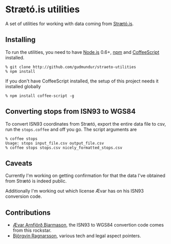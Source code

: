 # Strætó.is utilities

A set of utilities for working with data coming from [Strætó.is][straeto].

## Installing

To run the utilities, you need to have [Node.js][nodejs] 0.6+, [npm][npmjs] and [CoffeeScript][coffeescript] installed.

	% git clone http://github.com/gudmundur/straeto-utilities
	% npm install
	
If you don't have CoffeeScript installed, the setup of this project needs it installed globally
	
	% npm install coffee-script -g

## Converting stops from ISN93 to WGS84

To convert ISN93 coordinates from Strætó, export the entire data file to csv, run the `stops.coffee` and off you go. The script arguments are 

	% coffee stops
	Usage: stops input_file.csv output_file.csv
	% coffee stops stops.csv nicely_formatted_stops.csv
	
## Caveats

Currently I'm working on getting confirmation for that the data I've obtained from Strætó is indeed public. 

Additionally I'm working out which license Ævar has on his ISN93 conversion code.

## Contributions

* [Ævar Arnfjörð Bjarmason](https://github.com/avar), the ISN93 to WGS84 convertion code comes from this rockstar.
* [Björgvin Ragnarsson](https://github.com/nifgraup), various tech and legal aspect pointers.


[straeto]: http://www.straeto.is
[nodejs]: http://nodejs.org
[npmjs]: http://npmjs.org
[coffeescript]: http://jashkenas.github.com/coffee-script/
[isn]: https://gist.github.com/585850